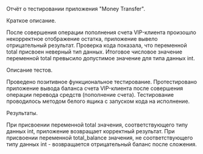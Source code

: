 Отчёт о тестировании приложения "Money Transfer".

Краткое описание.

После совершения операции пополнения счета VIP-клиента произошло некорректное отображение остатка,
приложение вывело отрицательный результат. Проверка кода показала, что переменной total присвоен неверный тип данных.
Итоговое числовое значение переменной total превысило допустимое значение для типа данных int.

Описание тестов.

Проведено позитивное функциональное тестирование. Протестировано приложение вывода баланса счета VIP-клиента после совершения операции перевода
средств (пополнение счета). Тестирование проводилось методом белого ящика с запуском кода на исполнение.

Результаты.

При присвоении переменной total значения, соответствующего типу данных int, приложение возвращает корректный результат. 
При присвоении переменной total_balance значения, не соответствующего типу данных int - возвращается отрицательный баланс после сложения.
